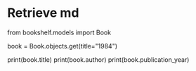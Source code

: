 # Retrieve md

from bookshelf.models import Book

book = Book.objects.get(title="1984")

print(book.title)
print(book.author)
print(book.publication_year)
